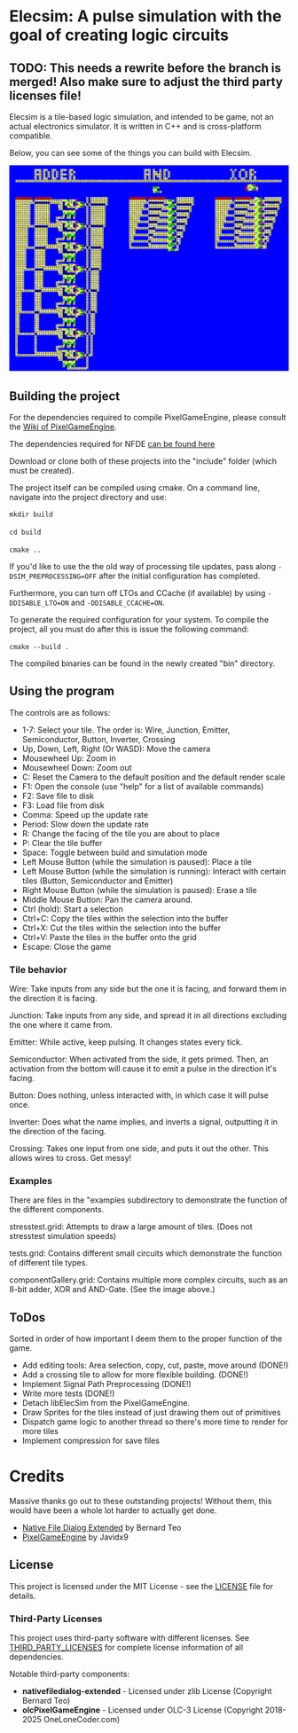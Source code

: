 # Elecsim: A pulse simulation with the goal of creating logic circuits

## TODO: This needs a rewrite before the branch is merged! Also make sure to adjust the third party licenses file!

Elecsim is a tile-based logic simulation, and intended to be game, not an actual electronics simulator. It is written in C++ and is cross-platform compatible.

Below, you can see some of the things you can build with Elecsim.

![image 8-bit Adder, AND-Gate and XOR-Gate implemented in Elecsim](media/images/componentGallery.png)

## Building the project

For the dependencies required to compile PixelGameEngine, please consult the [Wiki of PixelGameEngine](https://github.com/OneLoneCoder/olcPixelGameEngine/wiki). 

The dependencies required for NFDE [can be found here](https://github.com/btzy/nativefiledialog-extended?tab=readme-ov-file#linux)

Download or clone both of these projects into the "include" folder (which must be created).

The project itself can be compiled using cmake. On a command line, navigate into the project directory and use: 

```
mkdir build

cd build

cmake ..
```

If you'd like to use the the old way of processing tile updates, pass along ```-DSIM_PREPROCESSING=OFF``` after the initial configuration has completed.

Furthermore, you can turn off LTOs and CCache (if available) by using ```-DDISABLE_LTO=ON``` and ```-DDISABLE_CCACHE=ON```.

To generate the required configuration for your system. To compile the project, all you must do after this is issue the following command: 

```cmake --build .```

The compiled binaries can be found in the newly created "bin" directory. 

## Using the program

The controls are as follows: 
  - 1-7: Select your tile. The order is: Wire, Junction, Emitter, Semiconductor, Button, Inverter, Crossing
  - Up, Down, Left, Right (Or WASD): Move the camera
  - Mousewheel Up: Zoom in
  - Mousewheel Down: Zoom out
  - C: Reset the Camera to the default position and the default render scale
  - F1: Open the console (use "help" for a list of available commands)
  - F2: Save file to disk
  - F3: Load file from disk
  - Comma: Speed up the update rate
  - Period: Slow down the update rate
  - R: Change the facing of the tile you are about to place
  - P: Clear the tile buffer
  - Space: Toggle between build and simulation mode
  - Left Mouse Button (while the simulation is paused): Place a tile
  - Left Mouse Button (while the simulation is running): Interact with certain tiles (Button, Semiconductor and Emitter)
  - Right Mouse Button (while the simulation is paused): Erase a tile
  - Middle Mouse Button: Pan the camera around.
  - Ctrl (hold): Start a selection
  - Ctrl+C: Copy the tiles within the selection into the buffer
  - Ctrl+X: Cut the tiles within the selection into the buffer
  - Ctrl+V: Paste the tiles in the buffer onto the grid
  - Escape: Close the game

### Tile behavior

Wire: Take inputs from any side but the one it is facing, and forward them in the direction it is facing.

Junction: Take inputs from any side, and spread it in all directions excluding the one where it came from.

Emitter: While active, keep pulsing. It changes states every tick.

Semiconductor: When activated from the side, it gets primed. Then, an activation from the bottom will cause it to emit a pulse in the direction it's facing.

Button: Does nothing, unless interacted with, in which case it will pulse once.

Inverter: Does what the name implies, and inverts a signal, outputting it in the direction of the facing.

Crossing: Takes one input from one side, and puts it out the other. This allows wires to cross. Get messy!

### Examples
There are files in the "examples subdirectory to demonstrate the function of the different components. 

stresstest.grid: Attempts to draw a large amount of tiles. (Does not stresstest simulation speeds)

tests.grid: Contains different small circuits which demonstrate the function of different tile types.

componentGallery.grid: Contains multiple more complex circuits, such as an 8-bit adder, XOR and AND-Gate. (See the image above.)

## ToDos
Sorted in order of how important I deem them to the proper function of the game.
  - Add editing tools: Area selection, copy, cut, paste, move around (DONE!)
  - Add a crossing tile to allow for more flexible building. (DONE!)
  - Implement Signal Path Preprocessing (DONE!)
  - Write more tests (DONE!)
  - Detach libElecSim from the PixelGameEngine.
  - Draw Sprites for the tiles instead of just drawing them out of primitives
  - Dispatch game logic to another thread so there's more time to render for more tiles
  - Implement compression for save files


# Credits

Massive thanks go out to these outstanding projects! Without them, this would have been a whole lot harder to actually get done.

  - [Native File Dialog Extended](https://github.com/btzy/nativefiledialog-extended) by Bernard Teo
  - [PixelGameEngine](https://github.com/OneLoneCoder/olcPixelGameEngine) by Javidx9

## License

This project is licensed under the MIT License - see the [LICENSE](LICENSE) file for details.

### Third-Party Licenses

This project uses third-party software with different licenses. See [THIRD_PARTY_LICENSES](THIRD_PARTY_LICENSES) for complete license information of all dependencies.

Notable third-party components:
- **nativefiledialog-extended** - Licensed under zlib License (Copyright Bernard Teo)
- **olcPixelGameEngine** - Licensed under OLC-3 License (Copyright 2018-2025 OneLoneCoder.com)